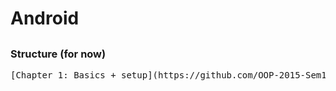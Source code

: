 # Android

##

### Structure (for now)
 <pre>
[Chapter 1: Basics + setup](https://github.com/OOP-2015-Sem1/OOP-2015/tree/master/Android/Chapter%201%20-%20Basics%20%2B%20setup)
</pre>
 
##